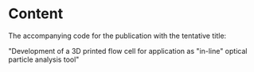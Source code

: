 # Content

The accompanying code for the publication with the tentative title:

"Development of a 3D printed flow cell for application as "in-line" optical particle analysis tool"
